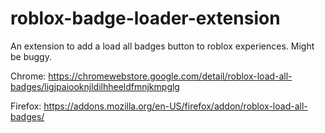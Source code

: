 # roblox-badge-loader-extension
An extension to add a load all badges button to roblox experiences. Might be buggy.


Chrome: https://chromewebstore.google.com/detail/roblox-load-all-badges/ligjpaiooknjldilhheeldfmnjkmpglg

Firefox: https://addons.mozilla.org/en-US/firefox/addon/roblox-load-all-badges/
